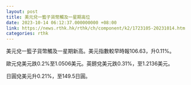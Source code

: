 ```yaml
---
layout: post
title: 美元兌一籃子貨幣觸及一星期高位
date: 2023-10-14 06:12:37.000000000 +08:00
link: https://news.rthk.hk/rthk/ch/component/k2/1723105-20231014.htm
categories: rthk
---
```


美元兌一籃子貨幣觸及一星期新高。美元指數較早時報106.63，升0.11%。

歐元兌美元跌0.2%至1.0506美元。英鎊兌美元跌0.31%，至1.2136美元。

日圓兌美元升0.21%，至149.5日圓。
